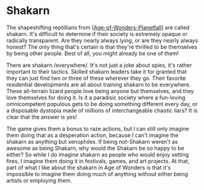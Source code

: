 # Shakarn

The shapeshifting reptillians from [[Age-of-Wonders-Planetfall]] are called shakarn.  It's difficult to determine if their society is extremely opaque or radically transparent.  Are they nearly always lying, or are they nearly always honest?  The only thing that's certain is that they're thrilled to be themselves by being other people.  Best of all, you might already be one of them!

There are shakarn /everywhere/.  It's not just a joke about spies, it's rather important to their tactics.  Skilled shakarn leaders take it for granted that they can just find two or three of these wherever they go.  Their favorite residential developments are all about training shakarn to be everywhere.  These all-terrain lizard people love being anyone but themselves, and they love themselves for doing it.  Is it a paradisic society where a fun-loving omnicompetent populous gets to be doing something different every day, or a disposable dystopia made of millions of interchangeable chaotic liars?  It is clear that the answer is yes!

The game gives them a bonus to raze actions, but I can still only imagine them doing that as a desperation action, because I can't imagine the shakarn as anything but xenophiles.  If being not-Shakarn weren't as awesome as being Shakarn, why would the Shakarn be so happy to be either?  So while I do imagine shakarn as people who would enjoy setting fires, I imagine them doing it in festivals, games, and art projects.  At that, part of what I like about the shakarn in Age of Wonders is that it's impossible to imagine them doing much of anything without either being artists or employing them.

[//begin]: # "Autogenerated link references for markdown compatibility"
[Age-of-Wonders-Planetfall]: age-of-wonders-planetfall "Age of Wonders Planetfall"
[//end]: # "Autogenerated link references"